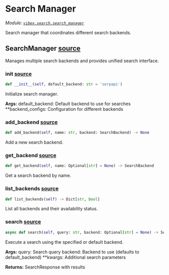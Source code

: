# Search Manager

_Module: [`vibex.search.search_manager`](https://github.com/dustland/vibex/blob/main/src/vibex/search/search_manager.py)_

Search manager that coordinates different search backends.

## SearchManager <a href="https://github.com/dustland/vibex/blob/main/src/vibex/search/search_manager.py#L10" class="source-link" title="View source code">source</a>

Manages multiple search backends and provides unified search interface.

### **init** <a href="https://github.com/dustland/vibex/blob/main/src/vibex/search/search_manager.py#L15" class="source-link" title="View source code">source</a>

```python
def __init__(self, default_backend: str = 'serpapi')
```

Initialize search manager.

**Args:**
default_backend: Default backend to use for searches
\*\*backend_configs: Configuration for different backends

### add_backend <a href="https://github.com/dustland/vibex/blob/main/src/vibex/search/search_manager.py#L40" class="source-link" title="View source code">source</a>

```python
def add_backend(self, name: str, backend: SearchBackend) -> None
```

Add a new search backend.

### get_backend <a href="https://github.com/dustland/vibex/blob/main/src/vibex/search/search_manager.py#L44" class="source-link" title="View source code">source</a>

```python
def get_backend(self, name: Optional[str] = None) -> SearchBackend
```

Get a search backend by name.

### list_backends <a href="https://github.com/dustland/vibex/blob/main/src/vibex/search/search_manager.py#L57" class="source-link" title="View source code">source</a>

```python
def list_backends(self) -> Dict[str, bool]
```

List all backends and their availability status.

### search <a href="https://github.com/dustland/vibex/blob/main/src/vibex/search/search_manager.py#L64" class="source-link" title="View source code">source</a>

```python
async def search(self, query: str, backend: Optional[str] = None) -> SearchResponse
```

Execute a search using the specified or default backend.

**Args:**
query: Search query
backend: Backend to use (defaults to default_backend)
\*\*kwargs: Additional search parameters

**Returns:**
SearchResponse with results
